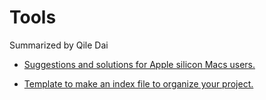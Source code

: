 # Tools

Summarized by Qile Dai

 - [Suggestions and solutions for Apple silicon Macs users.](/M1ChipIssues/README.md)

 - [Template to make an index file to organize your project.](/index.html)